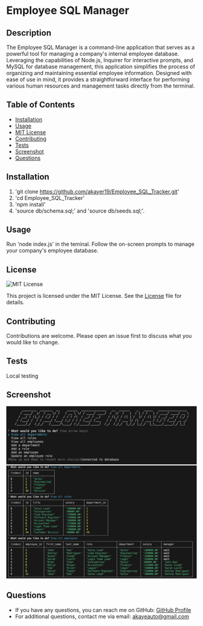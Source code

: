 # Employee SQL Manager

## Description
The Employee SQL Manager is a command-line application that serves as a powerful tool for managing a company's internal employee database. Leveraging the capabilities of Node.js, Inquirer for interactive prompts, and MySQL for database management, this application simplifies the process of organizing and maintaining essential employee information. Designed with ease of use in mind, it provides a straightforward interface for performing various human resources and management tasks directly from the terminal.

## Table of Contents
- [Installation](#installation)
- [Usage](#usage)
- [MIT License](https://opensource.org/licenses/MIT) 
- [Contributing](#contributing)
- [Tests](#tests)
- [Screenshot](#screenshot)
- [Questions](#questions)

## Installation
1. 'git clone https://github.com/akayer19/Employee_SQL_Tracker.git'
2. 'cd Employee_SQL_Tracker'
3. 'npm install'
4. 'source db/schema.sql;' and 'source db/seeds.sql;'.

## Usage
Run 'node index.js' in the teminal.  Follow the on-screen prompts to manage your company's employee database.


## License
![MIT License](https://img.shields.io/badge/License-MIT-blue.svg)

This project is licensed under the MIT License. 
See the [License](LICENSE) file for details.
 

## Contributing
Contributions are welcome. Please open an issue first to discuss what you would like to change.

## Tests
Local testing

## Screenshot
![Screenshot](https://github.com/akayer19/Employee_SQL_Tracker/blob/main/utils/mainMenu.png)
![Screenshot](https://github.com/akayer19/Employee_SQL_Tracker/blob/main/utils/tables.png)


## Questions
- If you have any questions, you can reach me on GitHub: <a href="https://github.com/akayer19" target="_blank">GitHub Profile</a>
- For additional questions, contact me via email: akayeauto@gmail.com
    
